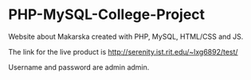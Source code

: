 # PHP-MySQL-College-Project

Website about Makarska created with PHP, MySQL, HTML/CSS and JS.

The link for the live product is http://serenity.ist.rit.edu/~lxg6892/test/

Username and password are admin admin.